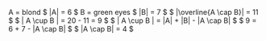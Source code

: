 A = blond
$ |A| = 6 $
B = green eyes
$ |B| = 7 $
$ |\overline{A \cap B}| = 11 $
$ | A \cup B | = 20 - 11 = 9 $
$ | A \cup B | = |A| + |B| - |A \cap B| $
$ 9 = 6 + 7 - |A \cap B| $
$ |A \cap B| = 4 $
